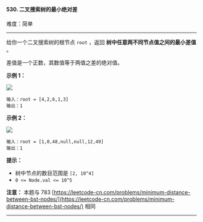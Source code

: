 #### 530. 二叉搜索树的最小绝对差

难度：简单

---

给你一个二叉搜索树的根节点 `root` ，返回  **树中任意两不同节点值之间的最小差值**  。

差值是一个正数，其数值等于两值之差的绝对值。

**示例 1：**

![](https://assets.leetcode.com/uploads/2021/02/05/bst1.jpg)

```
输入：root = [4,2,6,1,3]
输出：1
```

**示例 2：**

![](https://assets.leetcode.com/uploads/2021/02/05/bst2.jpg)

```
输入：root = [1,0,48,null,null,12,49]
输出：1
```

**提示：**

* 树中节点的数目范围是 `[2, 10^4]`
* `0 <= Node.val <= 10^5`

**注意：** 本题与
783 [https://leetcode-cn.com/problems/minimum-distance-between-bst-nodes/](https://leetcode-cn.com/problems/minimum-distance-between-bst-nodes/)
相同

---

```Java
```